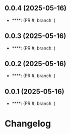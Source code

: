 ## 0.0.4 (2025-05-16)
- ****:  (PR #, branch: )

## 0.0.3 (2025-05-16)
- ****:  (PR #, branch: )

## 0.0.2 (2025-05-16)
- ****:  (PR #, branch: )

## 0.0.1 (2025-05-16)
- ****:  (PR #, branch: )

# Changelog
